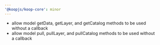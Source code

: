 ```yaml
---
'@koopjs/koop-core': minor
---
```


- allow model getData, getLayer, and getCatalog methods to be used without a callback
- allow model pull, pullLayer, and pullCatalog methods to be used without a callback

